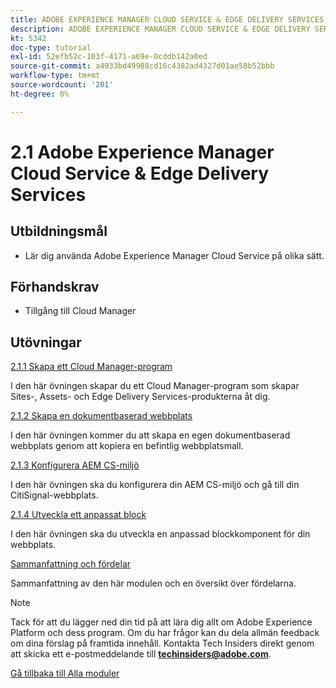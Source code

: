 ```yaml
---
title: ADOBE EXPERIENCE MANAGER CLOUD SERVICE & EDGE DELIVERY SERVICES
description: ADOBE EXPERIENCE MANAGER CLOUD SERVICE & EDGE DELIVERY SERVICES
kt: 5342
doc-type: tutorial
exl-id: 52efb52c-103f-4171-a69e-0cddb142a0ed
source-git-commit: a4933bd49988cd16c4382ad4327d01ae58b52bbb
workflow-type: tm+mt
source-wordcount: '201'
ht-degree: 0%

---
```


# 2.1 Adobe Experience Manager Cloud Service &amp; Edge Delivery Services

## Utbildningsmål

- Lär dig använda Adobe Experience Manager Cloud Service på olika sätt.

## Förhandskrav

- Tillgång till Cloud Manager

## Utövningar

[2.1.1 Skapa ett Cloud Manager-program](./ex1.md)

I den här övningen skapar du ett Cloud Manager-program som skapar Sites-, Assets- och Edge Delivery Services-produkterna åt dig.

[2.1.2 Skapa en dokumentbaserad webbplats](./ex2.md)

I den här övningen kommer du att skapa en egen dokumentbaserad webbplats genom att kopiera en befintlig webbplatsmall.

[2.1.3 Konfigurera AEM CS-miljö](./ex3.md)

I den här övningen ska du konfigurera din AEM CS-miljö och gå till din CitiSignal-webbplats.

[2.1.4 Utveckla ett anpassat block](./ex4.md)

I den här övningen ska du utveckla en anpassad blockkomponent för din webbplats.

[Sammanfattning och fördelar](./summary.md)

Sammanfattning av den här modulen och en översikt över fördelarna.

>[!NOTE]
>
>Tack för att du lägger ned din tid på att lära dig allt om Adobe Experience Platform och dess program. Om du har frågor kan du dela allmän feedback om dina förslag på framtida innehåll. Kontakta Tech Insiders direkt genom att skicka ett e-postmeddelande till **techinsiders@adobe.com**.

[Gå tillbaka till Alla moduler](../../../overview.md)
